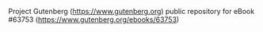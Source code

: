 Project Gutenberg (https://www.gutenberg.org) public repository for
eBook #63753 (https://www.gutenberg.org/ebooks/63753)
